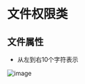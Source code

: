 # 文件权限类
## 文件属性
- 从左到右10个字符表示

![image](https://user-images.githubusercontent.com/92672384/177672406-6ae48179-1e05-4eca-b9b1-169d747c9fa1.png)
